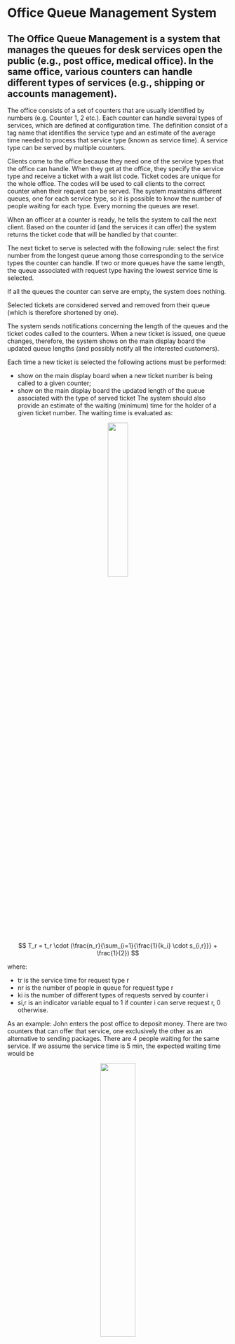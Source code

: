 # Office Queue Management System

## The Office Queue Management is a system that manages the queues for desk services open the public (e.g., post office, medical office). In the same office, various counters can handle different types of services (e.g., shipping or accounts management).

The office consists of a set of counters that are usually identified by numbers (e.g. Counter 1, 2 etc.). Each counter can handle several types of services, which are defined at configuration time. The definition consist of a tag name that identifies the service type and an estimate of the average time needed to process that service type (known as service time). A service type can be served by multiple counters.

Clients come to the office because they need one of the service types that the office can handle. When they get at the office, they specify the service type and receive a ticket with a wait list code. Ticket codes are unique for the whole office. The codes will be used to call clients to the correct counter when their request can be served. The system maintains different queues, one for each service type, so it is possible to know the number of people waiting for each type. Every morning the queues are reset.

When an officer at a counter is ready, he tells the system to call the next client. Based on the counter id (and the services it can offer) the system returns the ticket code that will be handled by that counter.

The next ticket to serve is selected with the following rule: select the first number from the longest queue among those corresponding to the service types the counter can handle. If two or more queues have the same length, the queue associated with request type having the lowest service time is selected.

If all the queues the counter can serve are empty, the system does nothing.

Selected tickets are considered served and removed from their queue (which is therefore shortened by one).

The system sends notifications concerning the length of the queues and the ticket codes called to the counters. When a new ticket is issued, one queue changes, therefore, the system shows on the main display board the updated queue lengths (and possibly notify all the interested customers).

Each time a new ticket is selected the following actions must be performed:
- show on the main display board when a new ticket number is being called to a given counter;
- show on the main display board the updated length of the queue associated with the type of served ticket
The system should also provide an estimate of the waiting (minimum) time for the holder of a given ticket number. The waiting time is evaluated as:

<center><img src="https://github.com/francesco-velluto/group15-se2/assets/53307355/4ed490fb-a0f6-4044-b7b6-9063ec1a87bc" width="30%" style="border-radius: 3%"/></center>

$$
T_r = t_r \cdot (\frac{n_r}{\sum_{i=1}{\frac{1}{k_i} \cdot s_{i,r}}} + \frac{1}{2})
$$

where:
- tr is the service time for request type r
- nr is the number of people in queue for request type r
- ki is the number of different types of requests served by counter i
- si,r is an indicator variable equal to 1 if counter i can serve request r, 0 otherwise.

As an example:
John enters the post office to deposit money. There are two counters that can offer that service, one exclusively
the other as an alternative to sending packages. There are 4 people waiting for the same service.
If we assume the service time is 5 min, the expected waiting time would be

<center><img src="https://github.com/francesco-velluto/group15-se2/assets/53307355/0ff5fcd8-a536-470d-8e49-b7f162ea230c" width="40%" style="border-radius: 3%"/></center>

A manager in the office must be able to know how many customers have been served for each service type. In addition the
system should provide the number of customers each counter has served, further divided by service type. Stats must be
provided per day, week, month.
